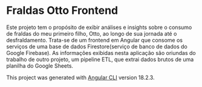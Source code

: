 # Fraldas Otto Frontend

Este projeto tem o propósito de exibir análises e insights sobre o consumo de fraldas do meu primeiro filho, Otto,  ao longo de sua jornada até o desfraldamento. Trata-se de um frontend em Angular que consome os serviços de uma base de dados Firestore(serviço de banco de dados do Google Firebase). As informações exibidas nesta aplicação são oriundas do trabalho de outro projeto, um pipeline ETL, que extrai dados brutos de uma planilha do Google Sheets.

This project was generated with [Angular CLI](https://github.com/angular/angular-cli) version 18.2.3.